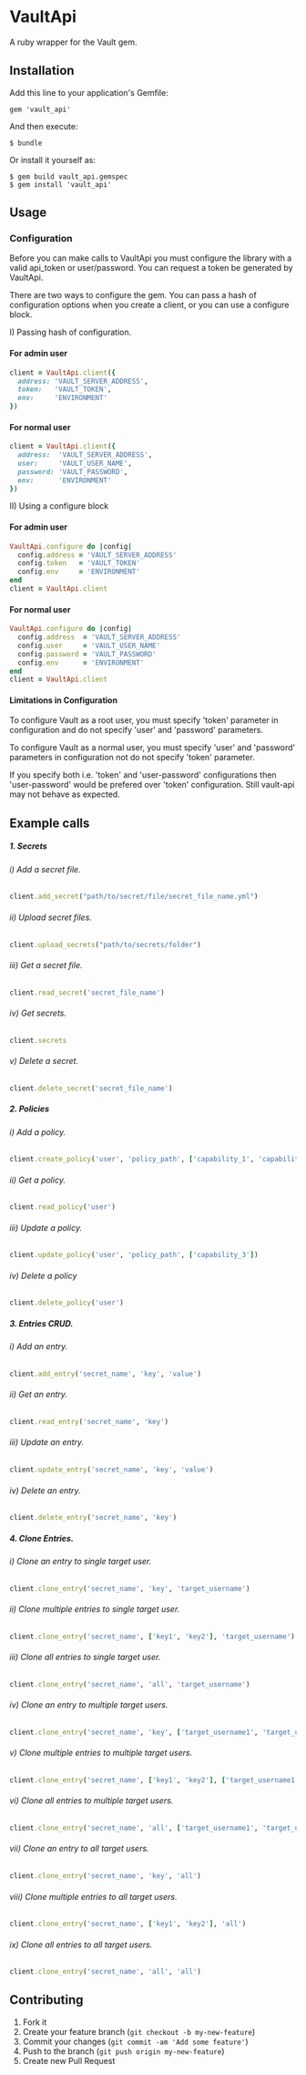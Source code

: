 # VaultApi

A ruby wrapper for the Vault gem.

## Installation
Add this line to your application's Gemfile:

```
gem 'vault_api'
```
And then execute:
```
$ bundle
```
Or install it yourself as:

```
$ gem build vault_api.gemspec
$ gem install 'vault_api'
```

## Usage

### Configuration

Before you can make calls to VaultApi you must configure the library with a valid api_token or user/password. You can request a token be generated by VaultApi.

There are two ways to configure the gem. You can pass a hash of configuration options when you create a client, or you can use a configure block.

I) Passing hash of configuration.

#### For admin user
```ruby
client = VaultApi.client({
  address: 'VAULT_SERVER_ADDRESS',
  token:   'VAULT_TOKEN',
  env:     'ENVIRONMENT'
})
```
#### For normal user
```ruby
client = VaultApi.client({
  address:  'VAULT_SERVER_ADDRESS',
  user:     'VAULT_USER_NAME',
  password: 'VAULT_PASSWORD',
  env:      'ENVIRONMENT'
})
```

II) Using a configure block

#### For admin user
```ruby
VaultApi.configure do |config|
  config.address = 'VAULT_SERVER_ADDRESS'
  config.token   = 'VAULT_TOKEN'
  config.env     = 'ENVIRONMENT'
end
client = VaultApi.client
```

#### For normal user
```ruby
VaultApi.configure do |config|
  config.address  = 'VAULT_SERVER_ADDRESS'
  config.user     = 'VAULT_USER_NAME'
  config.password = 'VAULT_PASSWORD'
  config.env      = 'ENVIRONMENT'
end
client = VaultApi.client
```
#### Limitations in Configuration

To configure Vault as a root user, you must specify 'token' parameter in configuration and do not specify 'user' and 'password' parameters.

To configure Vault as a normal user, you must specify 'user' and 'password' parameters
in configuration not do not specify 'token' parameter.

If you specify both i.e. 'token' and 'user-password' configurations then 'user-password' would be prefered over 'token' configuration. Still vault-api may not behave as expected.

## Example calls

##### 1. Secrets
###### i) Add a secret file.

```ruby
client.add_secret("path/to/secret/file/secret_file_name.yml")
```

###### ii) Upload secret files.

```ruby
client.upload_secrets("path/to/secrets/folder")
```

###### iii) Get a secret file.

```ruby
client.read_secret('secret_file_name')
```

###### iv) Get secrets.

```ruby
client.secrets
```

###### v) Delete a secret.

```ruby
client.delete_secret('secret_file_name')
```

##### 2. Policies
###### i) Add a policy.

```ruby
client.create_policy('user', 'policy_path', ['capability_1', 'capability_2'])
```

###### ii) Get a policy.

```ruby
client.read_policy('user')
```

###### iii) Update a policy.

```ruby
client.update_policy('user', 'policy_path', ['capability_3'])
```

###### iv) Delete a policy

```ruby
client.delete_policy('user')
```

##### 3. Entries CRUD.
###### i) Add an entry.

```ruby
client.add_entry('secret_name', 'key', 'value')
```

###### ii) Get an entry.

```ruby
client.read_entry('secret_name', 'key')
```

###### iii) Update an entry.

```ruby
client.update_entry('secret_name', 'key', 'value')
```

###### iv) Delete an entry.

```ruby
client.delete_entry('secret_name', 'key')
```

##### 4. Clone Entries.

###### i) Clone an entry to single target user.

```ruby
client.clone_entry('secret_name', 'key', 'target_username')
```

###### ii) Clone multiple entries to single target user.

```ruby
client.clone_entry('secret_name', ['key1', 'key2'], 'target_username')
```

###### iii) Clone all entries to single target user.

```ruby
client.clone_entry('secret_name', 'all', 'target_username')
```

###### iv) Clone an entry to multiple target users.

```ruby
client.clone_entry('secret_name', 'key', ['target_username1', 'target_username2'])
```

###### v) Clone multiple entries to multiple target users.

```ruby
client.clone_entry('secret_name', ['key1', 'key2'], ['target_username1', 'target_username2'])
```

###### vi) Clone all entries to multiple target users.

```ruby
client.clone_entry('secret_name', 'all', ['target_username1', 'target_username2'])
```

###### vii) Clone an entry to all target users.

```ruby
client.clone_entry('secret_name', 'key', 'all')
```

###### viii) Clone multiple entries to all target users.

```ruby
client.clone_entry('secret_name', ['key1', 'key2'], 'all')
```

###### ix) Clone all entries to all target users.

```ruby
client.clone_entry('secret_name', 'all', 'all')
```

## Contributing

1. Fork it
2. Create your feature branch (`git checkout -b my-new-feature`)
3. Commit your changes (`git commit -am 'Add some feature'`)
4. Push to the branch (`git push origin my-new-feature`)
5. Create new Pull Request
